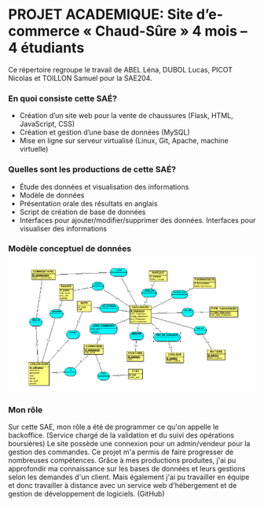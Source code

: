 # **PROJET ACADEMIQUE:** Site d’e-commerce « Chaud-Sûre » 4 mois – 4 étudiants
Ce répertoire regroupe le travail de ABEL Léna, DUBOL Lucas, PICOT Nicolas et TOILLON Samuel pour la SAE204.

### **En quoi consiste cette SAÉ?**

- Création d’un site web pour la vente de chaussures (Flask, HTML, JavaScript, CSS)
- Création et gestion d’une base de données (MySQL)
- Mise en ligne sur serveur virtualisé (Linux, Git, Apache, machine virtuelle)


### Quelles sont les productions de cette SAÉ?

- Étude des données et visualisation des informations
- Modèle de données
- Présentation orale des résultats en anglais
- Script de création de base de données
- Interfaces pour ajouter/modifier/supprimer des données. Interfaces pour visualiser des informations

### Modèle conceptuel de données

![alt text](pictures/MCD.png)

### Mon rôle 

  Sur cette SAE, mon rôle a été de programmer ce qu'on appelle le backoffice. (Service chargé de la validation et du suivi des opérations boursières)
Le site possède une connexion pour un admin/vendeur pour la gestion des commandes.
Ce projet m'a permis de faire progresser de nombreuses compétences. Grâce à mes productions produites, j'ai pu approfondir ma connaissance sur les bases de données et leurs gestions selon les demandes d'un client. Mais également j'ai pu travailler en équipe et donc travailler à distance avec un service web d'hébergement et de gestion de développement de logiciels. (GitHub)
